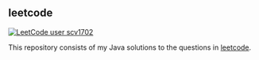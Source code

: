 ## leetcode

[![LeetCode user scv1702](https://img.shields.io/badge/dynamic/json?style=for-the-badge&labelColor=black&color=%23ffa116&label=Solved&query=solvedOverTotal&url=https%3A%2F%2Fbadge.xyli.tech/%2Fapi%2Fusers%2Fscv1702&logo=leetcode&logoColor=yellow)](https://leetcode.com/scv1702/)

This repository consists of my Java solutions to the questions in [leetcode](https://leetcode.com/).